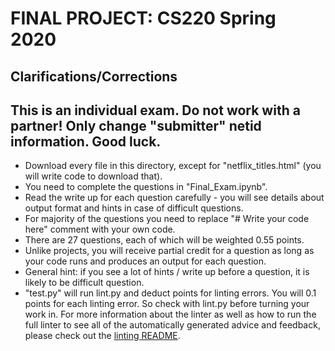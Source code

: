 # FINAL PROJECT: CS220 Spring 2020

## Clarifications/Corrections

## This is an individual exam. Do not work with a partner! Only change "submitter" netid information. Good luck.

* Download every file in this directory, except for "netflix_titles.html" (you will write code to download that).
* You need to complete the questions in "Final_Exam.ipynb".
* Read the write up for each question carefully - you will see details about output format and hints in case of difficult questions.
* For majority of the questions you need to replace "# Write your code here" comment with your own code.
* There are 27 questions, each of which will be weighted 0.55 points.
* Unlike projects, you will receive partial credit for a question as long as your code runs and produces an output for each question.
* General hint: if you see a lot of hints / write up before a question, it is likely to be difficult question.
* "test.py" will run lint.py and deduct points for linting errors. You will 0.1 points for each linting error. So check with lint.py before turning your work in. For more information about the linter as well as how to run the full linter to see all of the automatically generated advice and feedback, please check out the [linting README](../../linter).
